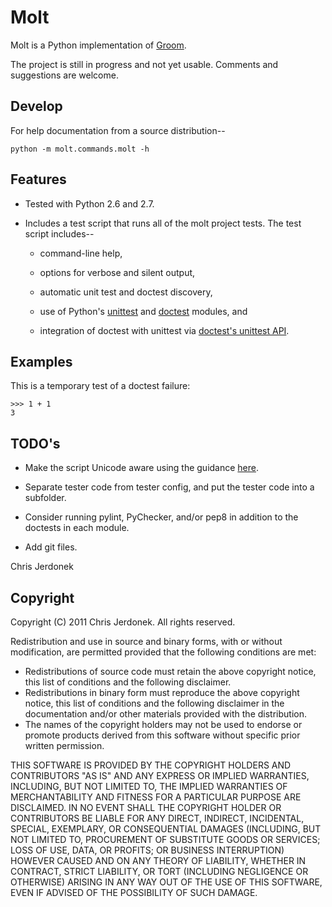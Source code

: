 Molt
====

Molt is a Python implementation of [Groom](https://github.com/cjerdonek/groom).

The project is still in progress and not yet usable.  Comments and
suggestions are welcome.

Develop
-------

For help documentation from a source distribution--

    python -m molt.commands.molt -h

Features
--------

* Tested with Python 2.6 and 2.7.

* Includes a test script that runs all of the molt project tests.
  The test script includes--

  * command-line help,

  * options for verbose and silent output,

  * automatic unit test and doctest discovery,

  * use of Python's [unittest](http://docs.python.org/library/unittest.html)
    and [doctest](http://docs.python.org/library/doctest.html) modules, and

  * integration of doctest with unittest via
    [doctest's unittest API](http://docs.python.org/library/doctest.html#unittest-api).


Examples
--------

This is a temporary test of a doctest failure:

    >>> 1 + 1
    3


TODO's
------

  * Make the script Unicode aware using the guidance [here](http://docs.python.org/howto/unicode.html).

  * Separate tester code from tester config, and put the tester code into
    a subfolder.

  * Consider running pylint, PyChecker, and/or pep8 in addition to the
    doctests in each module.

  * Add git files.


Chris Jerdonek


Copyright
---------

Copyright (C) 2011 Chris Jerdonek. All rights reserved.

Redistribution and use in source and binary forms, with or without
modification, are permitted provided that the following conditions are met:

* Redistributions of source code must retain the above copyright notice,
  this list of conditions and the following disclaimer.
* Redistributions in binary form must reproduce the above copyright notice,
  this list of conditions and the following disclaimer in the documentation
  and/or other materials provided with the distribution.
* The names of the copyright holders may not be used to endorse or promote
  products derived from this software without specific prior written
  permission.

THIS SOFTWARE IS PROVIDED BY THE COPYRIGHT HOLDERS AND CONTRIBUTORS "AS IS"
AND ANY EXPRESS OR IMPLIED WARRANTIES, INCLUDING, BUT NOT LIMITED TO, THE
IMPLIED WARRANTIES OF MERCHANTABILITY AND FITNESS FOR A PARTICULAR PURPOSE
ARE DISCLAIMED. IN NO EVENT SHALL THE COPYRIGHT HOLDER OR CONTRIBUTORS BE
LIABLE FOR ANY DIRECT, INDIRECT, INCIDENTAL, SPECIAL, EXEMPLARY, OR
CONSEQUENTIAL DAMAGES (INCLUDING, BUT NOT LIMITED TO, PROCUREMENT OF
SUBSTITUTE GOODS OR SERVICES; LOSS OF USE, DATA, OR PROFITS; OR BUSINESS
INTERRUPTION) HOWEVER CAUSED AND ON ANY THEORY OF LIABILITY, WHETHER IN
CONTRACT, STRICT LIABILITY, OR TORT (INCLUDING NEGLIGENCE OR OTHERWISE)
ARISING IN ANY WAY OUT OF THE USE OF THIS SOFTWARE, EVEN IF ADVISED OF THE
POSSIBILITY OF SUCH DAMAGE.
